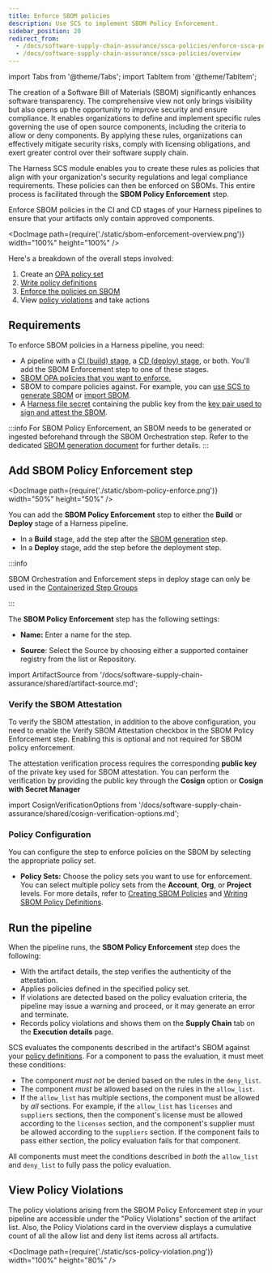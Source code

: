 ```yaml
---
title: Enforce SBOM policies
description: Use SCS to implement SBOM Policy Enforcement.
sidebar_position: 20
redirect_from:
  - /docs/software-supply-chain-assurance/ssca-policies/enforce-ssca-policies
  - /docs/software-supply-chain-assurance/ssca-policies/overview
---
```


import Tabs from '@theme/Tabs';
import TabItem from '@theme/TabItem';

The creation of a Software Bill of Materials (SBOM) significantly enhances software transparency. The comprehensive view not only brings visibility but also opens up the opportunity to improve security and ensure compliance. It enables organizations to define and implement specific rules governing the use of open source components, including the criteria to allow or deny components. By applying these rules, organizations can effectively mitigate security risks, comply with licensing obligations, and exert greater control over their software supply chain.

The Harness SCS module enables you to create these rules as policies that align with your organization's security regulations and legal compliance requirements. These policies can then be enforced on SBOMs. This entire process is facilitated through the **SBOM Policy Enforcement** step.


Enforce SBOM policies in the CI and CD stages of your Harness pipelines to ensure that your artifacts only contain approved components.

<DocImage path={require('./static/sbom-enforcement-overview.png')} width="100%" height="100%" />

Here's a breakdown of the overall steps involved:



1. Create an [OPA policy set](/docs/continuous-delivery/x-platform-cd-features/advanced/cd-governance/harness-governance-overview/)
2. [Write policy definitions](/docs/software-supply-chain-assurance/sbom-policies/define-sbom-policies)
3. [Enforce the policies on SBOM](/docs/software-supply-chain-assurance/open-source-management/enforce-sbom-policies#policy-configuration)
4. View [policy violations](/docs/software-supply-chain-assurance/open-source-management/enforce-sbom-policies#view-policy-violations) and take actions

## Requirements

To enforce SBOM policies in a Harness pipeline, you need:

* A pipeline with a [CI (build) stage](/docs/continuous-integration/use-ci/prep-ci-pipeline-components), a [CD (deploy) stage](/docs/continuous-delivery/get-started/key-concepts#stage), or both. You'll add the SBOM Enforcement step to one of these stages.
* [SBOM OPA policies that you want to enforce.](/docs/software-supply-chain-assurance/sbom-policies/create-sbom-policies#creating-an-sbom-policy)
* SBOM to compare policies against. For example, you can [use SCS to generate SBOM](/docs/software-supply-chain-assurance/open-source-management/generate-sbom) or [import SBOM](/docs/software-supply-chain-assurance/open-source-management/ingest-sbom-data).
* A [Harness file secret](/docs/platform/secrets/add-file-secrets) containing the public key from the [key pair used to sign and attest the SBOM](/docs/software-supply-chain-assurance/open-source-management/generate-sbom-for-repositories).

:::info
For SBOM Policy Enforcement, an SBOM needs to be generated or ingested beforehand through the SBOM Orchestration step. Refer to the dedicated [SBOM generation document](/docs/software-supply-chain-assurance/open-source-management/generate-sbom-for-repositories) for further details.
:::

## Add SBOM Policy Enforcement step

<DocImage path={require('./static/sbom-policy-enforce.png')} width="50%" height="50%" />

You can add the **SBOM Policy Enforcement** step to either the **Build** or **Deploy** stage of a Harness pipeline.

* In a **Build** stage, add the step after the [SBOM generation](/docs/software-supply-chain-assurance/open-source-management/generate-sbom) step.
* In a **Deploy** stage, add the step before the deployment step.

:::info

SBOM Orchestration and Enforcement steps in deploy stage can only be used in the [Containerized Step Groups](/docs/continuous-delivery/x-platform-cd-features/cd-steps/containerized-steps/containerized-step-groups.md)

:::

The **SBOM Policy Enforcement** step has the following settings:

* **Name:** Enter a name for the step.

* **Source**: Select the Source by choosing either a supported container registry from the list or Repository.

import ArtifactSource from '/docs/software-supply-chain-assurance/shared/artifact-source.md';

<ArtifactSource />

### Verify the SBOM Attestation
To verify the SBOM attestation, in addition to the above configuration, you need to enable the Verify SBOM Attestation checkbox in the SBOM Policy Enforcement step. Enabling this is optional and not required for SBOM policy enforcement.

The attestation verification process requires the corresponding **public key** of the private key used for SBOM attestation. You can perform the verification by providing the public key through the **Cosign** option or **Cosign with Secret Manager**

import CosignVerificationOptions from '/docs/software-supply-chain-assurance/shared/cosign-verification-options.md';

<CosignVerificationOptions />


### Policy Configuration
You can configure the step to enforce policies on the SBOM by selecting the appropriate policy set.

- **Policy Sets:** Choose the policy sets you want to use for enforcement. You can select multiple policy sets from the **Account**, **Org**, or **Project** levels. For more details, refer to [Creating SBOM Policies](/docs/software-supply-chain-assurance/sbom-policies/create-sbom-policies) and [Writing SBOM Policy Definitions](/docs/software-supply-chain-assurance/sbom-policies/define-sbom-policies).


## Run the pipeline

When the pipeline runs, the **SBOM Policy Enforcement** step does the following:

* With the artifact details, the step verifies the authenticity of the attestation.
* Applies policies defined in the specified policy set.
* If violations are detected based on the policy evaluation criteria, the pipeline may issue a warning and proceed, or it may generate an error and terminate.
* Records policy violations and shows them on the **Supply Chain** tab on the **Execution details** page.

SCS evaluates the components described in the artifact's SBOM against your [policy definitions](/docs/software-supply-chain-assurance/sbom-policies/define-sbom-policies). For a component to pass the evaluation, it must meet these conditions:

* The component *must not* be denied based on the rules in the `deny_list`.
* The component *must* be allowed based on the rules in the `allow_list`.
* If the `allow_list` has multiple sections, the component must be allowed by *all* sections. For example, if the `allow_list` has `licenses` and `suppliers` sections, then the component's license must be allowed according to the `licenses` section, and the component's supplier must be allowed according to the `suppliers` section. If the component fails to pass either section, the policy evaluation fails for that component.

All components must meet the conditions described in *both* the `allow_list` and `deny_list` to fully pass the policy evaluation.




## View Policy Violations

The policy violations arising from the SBOM Policy Enforcement step in your pipeline are accessible under the "Policy Violations" section of the artifact list. Also, the Policy Violations card in the overview displays a cumulative count of all the allow list and deny list items across all artifacts.

<DocImage path={require('./static/scs-policy-violation.png')} width="100%" height="80%" />